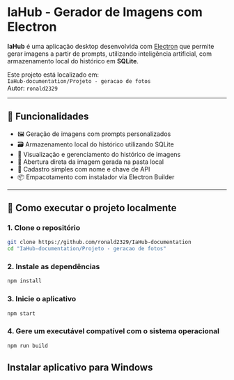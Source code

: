 # IaHub - Gerador de Imagens com Electron

**IaHub** é uma aplicação desktop desenvolvida com [Electron](https://www.electronjs.org/) que permite gerar imagens a partir de prompts, utilizando inteligência artificial, com armazenamento local do histórico em **SQLite**.

Este projeto está localizado em:  
`IaHub-documentation/Projeto - geracao de fotos`  
Autor: `ronald2329`

---

## 🧠 Funcionalidades

- 🖼️ Geração de imagens com prompts personalizados  
- 🗃️ Armazenamento local do histórico utilizando SQLite  
- 🧾 Visualização e gerenciamento do histórico de imagens  
- 📂 Abertura direta da imagem gerada na pasta local  
- 🔑 Cadastro simples com nome e chave de API  
- 📦 Empacotamento com instalador via Electron Builder  

---

## 🚀 Como executar o projeto localmente

### 1. Clone o repositório

```bash
git clone https://github.com/ronald2329/IaHub-documentation
cd "IaHub-documentation/Projeto - geracao de fotos"
```	

### 2. Instale as dependências

```bash
npm install
```	
### 3. Inicie o aplicativo
```bash
npm start
```
### 4. Gere um executável compatível com o sistema operacional
```bash
npm run build
```	

## Instalar aplicativo para Windows
